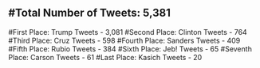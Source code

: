 #Total Number of Tweets: 5,381 
---
#First Place: Trump Tweets - 3,081
#Second Place: Clinton Tweets - 764
#Third Place: Cruz Tweets - 598
#Fourth Place: Sanders Tweets - 409
#Fifth Place: Rubio Tweets - 384
#Sixth Place: Jeb! Tweets - 65
#Seventh Place: Carson Tweets - 61
#Last Place: Kasich Tweets - 20
